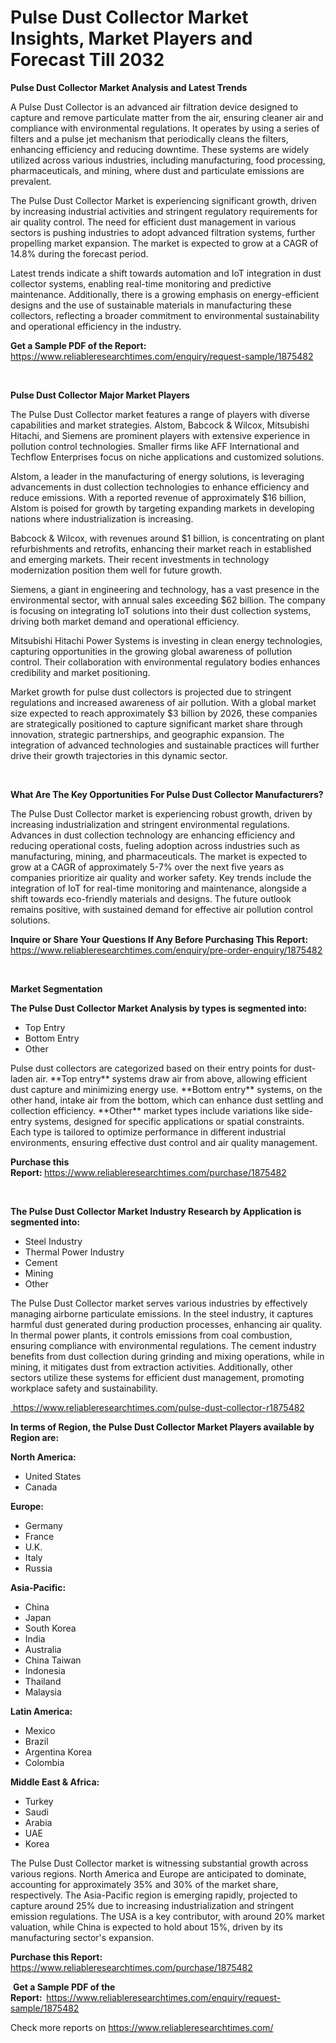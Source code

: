 <p><h1>Pulse Dust Collector Market Insights, Market Players and Forecast Till 2032</h1></p><p><strong>Pulse Dust Collector Market Analysis and Latest Trends</strong></p>
<p><p>A Pulse Dust Collector is an advanced air filtration device designed to capture and remove particulate matter from the air, ensuring cleaner air and compliance with environmental regulations. It operates by using a series of filters and a pulse jet mechanism that periodically cleans the filters, enhancing efficiency and reducing downtime. These systems are widely utilized across various industries, including manufacturing, food processing, pharmaceuticals, and mining, where dust and particulate emissions are prevalent.</p><p>The Pulse Dust Collector Market is experiencing significant growth, driven by increasing industrial activities and stringent regulatory requirements for air quality control. The need for efficient dust management in various sectors is pushing industries to adopt advanced filtration systems, further propelling market expansion. The market is expected to grow at a CAGR of 14.8% during the forecast period. </p><p>Latest trends indicate a shift towards automation and IoT integration in dust collector systems, enabling real-time monitoring and predictive maintenance. Additionally, there is a growing emphasis on energy-efficient designs and the use of sustainable materials in manufacturing these collectors, reflecting a broader commitment to environmental sustainability and operational efficiency in the industry.</p></p>
<p><strong>Get a Sample PDF of the Report:&nbsp;</strong> <a href="https://www.reliableresearchtimes.com/enquiry/request-sample/1875482?utm_campaign=3059&utm_medium=2&utm_source=Github&utm_content=ia&utm_term=10042025&utm_id=pulse-dust-collector">https://www.reliableresearchtimes.com/enquiry/request-sample/1875482</a></p>
<p>&nbsp;</p>
<p><strong>Pulse Dust Collector Major Market Players</strong></p>
<p><p>The Pulse Dust Collector market features a range of players with diverse capabilities and market strategies. Alstom, Babcock & Wilcox, Mitsubishi Hitachi, and Siemens are prominent players with extensive experience in pollution control technologies. Smaller firms like AFF International and Techflow Enterprises focus on niche applications and customized solutions.</p><p>Alstom, a leader in the manufacturing of energy solutions, is leveraging advancements in dust collection technologies to enhance efficiency and reduce emissions. With a reported revenue of approximately $16 billion, Alstom is poised for growth by targeting expanding markets in developing nations where industrialization is increasing.</p><p>Babcock & Wilcox, with revenues around $1 billion, is concentrating on plant refurbishments and retrofits, enhancing their market reach in established and emerging markets. Their recent investments in technology modernization position them well for future growth.</p><p>Siemens, a giant in engineering and technology, has a vast presence in the environmental sector, with annual sales exceeding $62 billion. The company is focusing on integrating IoT solutions into their dust collection systems, driving both market demand and operational efficiency.</p><p>Mitsubishi Hitachi Power Systems is investing in clean energy technologies, capturing opportunities in the growing global awareness of pollution control. Their collaboration with environmental regulatory bodies enhances credibility and market positioning.</p><p>Market growth for pulse dust collectors is projected due to stringent regulations and increased awareness of air pollution. With a global market size expected to reach approximately $3 billion by 2026, these companies are strategically positioned to capture significant market share through innovation, strategic partnerships, and geographic expansion. The integration of advanced technologies and sustainable practices will further drive their growth trajectories in this dynamic sector.</p></p>
<p>&nbsp;</p>
<p><strong>What Are The Key Opportunities For Pulse Dust Collector Manufacturers?</strong></p>
<p><p>The Pulse Dust Collector market is experiencing robust growth, driven by increasing industrialization and stringent environmental regulations. Advances in dust collection technology are enhancing efficiency and reducing operational costs, fueling adoption across industries such as manufacturing, mining, and pharmaceuticals. The market is expected to grow at a CAGR of approximately 5-7% over the next five years as companies prioritize air quality and worker safety. Key trends include the integration of IoT for real-time monitoring and maintenance, alongside a shift towards eco-friendly materials and designs. The future outlook remains positive, with sustained demand for effective air pollution control solutions.</p></p>
<p><strong>Inquire or Share Your Questions If Any Before Purchasing This Report:</strong> <a href="https://www.reliableresearchtimes.com/enquiry/pre-order-enquiry/1875482?utm_campaign=3059&utm_medium=2&utm_source=Github&utm_content=ia&utm_term=10042025&utm_id=pulse-dust-collector">https://www.reliableresearchtimes.com/enquiry/pre-order-enquiry/1875482</a></p>
<p>&nbsp;</p>
<p><strong>Market Segmentation</strong></p>
<p><strong>The Pulse Dust Collector Market Analysis by types is segmented into:</strong></p>
<p><ul><li>Top Entry</li><li>Bottom Entry</li><li>Other</li></ul></p>
<p><p>Pulse dust collectors are categorized based on their entry points for dust-laden air. **Top entry** systems draw air from above, allowing efficient dust capture and minimizing energy use. **Bottom entry** systems, on the other hand, intake air from the bottom, which can enhance dust settling and collection efficiency. **Other** market types include variations like side-entry systems, designed for specific applications or spatial constraints. Each type is tailored to optimize performance in different industrial environments, ensuring effective dust control and air quality management.</p></p>
<p><strong>Purchase this Report:&nbsp;</strong><a href="https://www.reliableresearchtimes.com/purchase/1875482?utm_campaign=3059&utm_medium=2&utm_source=Github&utm_content=ia&utm_term=10042025&utm_id=pulse-dust-collector">https://www.reliableresearchtimes.com/purchase/1875482</a></p>
<p>&nbsp;</p>
<p><strong>The Pulse Dust Collector Market Industry Research by Application is segmented into:</strong></p>
<p><ul><li>Steel Industry</li><li>Thermal Power Industry</li><li>Cement</li><li>Mining</li><li>Other</li></ul></p>
<p><p>The Pulse Dust Collector market serves various industries by effectively managing airborne particulate emissions. In the steel industry, it captures harmful dust generated during production processes, enhancing air quality. In thermal power plants, it controls emissions from coal combustion, ensuring compliance with environmental regulations. The cement industry benefits from dust collection during grinding and mixing operations, while in mining, it mitigates dust from extraction activities. Additionally, other sectors utilize these systems for efficient dust management, promoting workplace safety and sustainability.</p></p>
<p><a href="https://www.reliableresearchtimes.com/pulse-dust-collector-r1875482?utm_campaign=3059&utm_medium=2&utm_source=Github&utm_content=ia&utm_term=10042025&utm_id=pulse-dust-collector">&nbsp;https://www.reliableresearchtimes.com/pulse-dust-collector-r1875482</a></p>
<p><strong>In terms of Region, the Pulse Dust Collector Market Players available by Region are:</strong></p>
<p>
    <p> <strong> North America: </strong>
        <ul>
            <li>United States</li>
            <li>Canada</li>
        </ul>
        </p> 
    <p> <strong> Europe: </strong>
        <ul>
            <li>Germany</li>
            <li>France</li>
            <li>U.K.</li>
            <li>Italy</li>
            <li>Russia</li>
        </ul>
        </p> 
    <p> <strong> Asia-Pacific: </strong>
        <ul>
            <li>China</li>
            <li>Japan</li>
            <li>South Korea</li>
            <li>India</li>
            <li>Australia</li>
            <li>China Taiwan</li>
            <li>Indonesia</li>
            <li>Thailand</li>
            <li>Malaysia</li>
        </ul>
        </p> 
    <p> <strong> Latin America: </strong>
        <ul>
            <li>Mexico</li>
            <li>Brazil</li>
            <li>Argentina Korea</li>
            <li>Colombia</li>
        </ul>
        </p> 
    <p> <strong> Middle East & Africa: </strong>
        <ul>
            <li>Turkey</li>
            <li>Saudi</li>
            <li>Arabia</li>
            <li>UAE</li>
            <li>Korea</li>
        </ul>
    </p>
    </p>
<p><p>The Pulse Dust Collector market is witnessing substantial growth across various regions. North America and Europe are anticipated to dominate, accounting for approximately 35% and 30% of the market share, respectively. The Asia-Pacific region is emerging rapidly, projected to capture around 25% due to increasing industrialization and stringent emission regulations. The USA is a key contributor, with around 20% market valuation, while China is expected to hold about 15%, driven by its manufacturing sector's expansion.</p></p>
<p><strong>Purchase this Report: </strong><a href="https://www.reliableresearchtimes.com/purchase/1875482?utm_campaign=3059&utm_medium=2&utm_source=Github&utm_content=ia&utm_term=10042025&utm_id=pulse-dust-collector">https://www.reliableresearchtimes.com/purchase/1875482</a></p>
<p>&nbsp;<strong>Get a Sample PDF of the Report:&nbsp;&nbsp;</strong><a href="https://www.reliableresearchtimes.com/enquiry/request-sample/1875482?utm_campaign=3059&utm_medium=2&utm_source=Github&utm_content=ia&utm_term=10042025&utm_id=pulse-dust-collector">https://www.reliableresearchtimes.com/enquiry/request-sample/1875482</a></p>
<p><strong></strong></p>
<p>Check more reports on <a href="https://www.reliableresearchtimes.com/?utm_campaign=3059&utm_medium=2&utm_source=Github&utm_content=ia&utm_term=10042025&utm_id=pulse-dust-collector">https://www.reliableresearchtimes.com/</a></p>